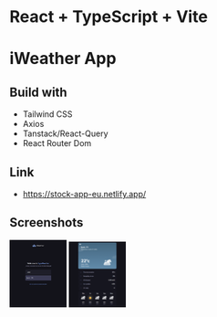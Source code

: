 # React + TypeScript + Vite

# iWeather App

## Build with

- Tailwind CSS
- Axios
- Tanstack/React-Query 
- React Router Dom

## Link
- https://stock-app-eu.netlify.app/

## Screenshots
<img src="src/assets/ss/iWeather-home.png" alt="home" style="zoom: 100%;" width="100px" />
<img src="src/assets/ss/iWeather-details.png" alt="details" style="zoom: 100%;" width="100px" />
